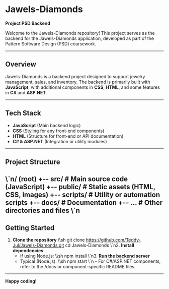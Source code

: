 # Jawels-Diamonds

**Project PSD Backend**

Welcome to the Jawels-Diamonds repository! This project serves as the backend for the Jawels-Diamonds application, developed as part of the Pattern Software Design (PSD) coursework.

---

## Overview

Jawels-Diamonds is a backend project designed to support jewelry management, sales, and inventory. The backend is primarily built with **JavaScript**, with additional components in **CSS**, **HTML**, and some features in **C#** and **ASP.NET**.

---

## Tech Stack
- **JavaScript** (Main backend logic)
- **CSS** (Styling for any front-end components)
- **HTML** (Structure for front-end or API documentation)
- **C# & ASP.NET** (Integration or utility modules)

---

## Project Structure

\\\`n/ (root)
+-- src/            # Main source code (JavaScript)
+-- public/         # Static assets (HTML, CSS, images)
+-- scripts/        # Utility or automation scripts
+-- docs/           # Documentation
+-- ...             # Other directories and files
\\\`n
---

## Getting Started
1. **Clone the repository**
   \\\sh
   git clone https://github.com/Teddy-Jul/Jawels-Diamonds.git
   cd Jawels-Diamonds
   \\\`n2. **Install dependencies**
   - If using Node.js:
     \\\sh
     npm install
     \\\`n3. **Run the backend server**
   - Typical (Node.js):
     \\\sh
     npm start
     \\\`n   - For C#/ASP.NET components, refer to the /docs or component-specific README files.

---



**Happy coding!**
